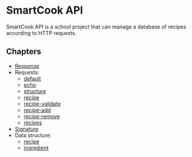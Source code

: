 # SmartCook API

SmartCook API is a school project that can manage a database of recipes according to HTTP requests.

## Chapters

- [Response](response.md)
- Requests:
  - [default](req-default.md)
  - [echo](req-echo.md)
  - [structure](req-structure.md)
  - [recipe](req-recipe.md)
  - [recipe-validate](req-recipe-validate.md)
  - [recipe-add](req-recipe-add.md)
  - [recipe-remove](req-recipe-remove.md)
  - [recipes](req-recipes.md)
- [Signature](signature.md)
- Data structure:
  - [recipe](strct-recipe.md)
  - [ingredient](strct-ingredient.md)
